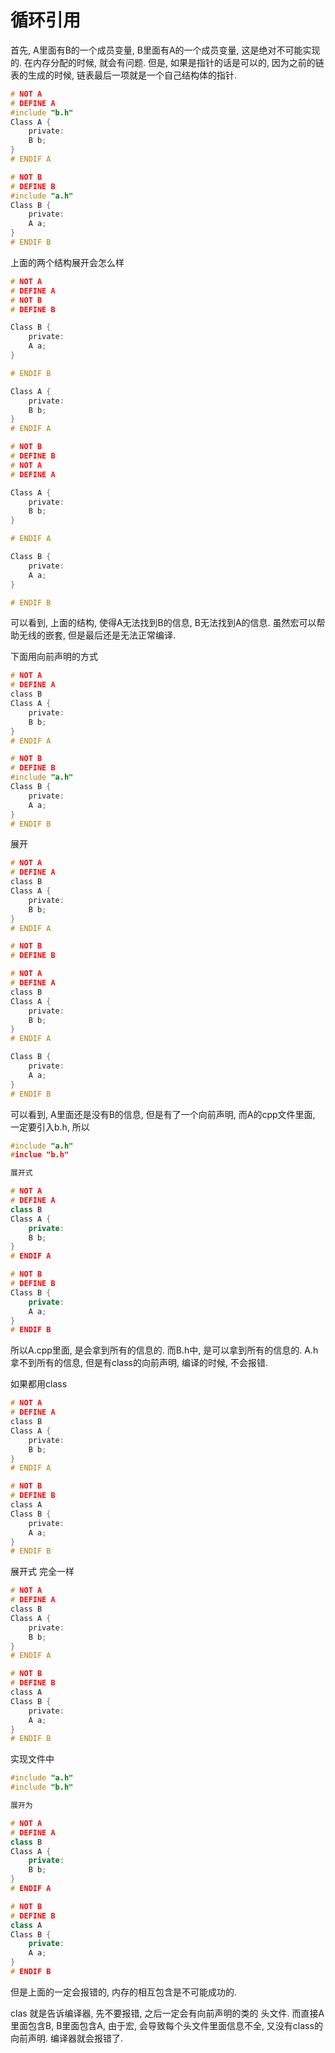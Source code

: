# 循环引用

首先, A里面有B的一个成员变量, B里面有A的一个成员变量, 这是绝对不可能实现的. 在内存分配的时候, 就会有问题. 但是, 如果是指针的话是可以的, 因为之前的链表的生成的时候, 链表最后一项就是一个自己结构体的指针.

``` A.h
# NOT A
# DEFINE A
#include "b.h"
Class A {
    private:
    B b;
}
# ENDIF A
```

``` B.h
# NOT B
# DEFINE B
#include "a.h"
Class B {
    private:
    A a;
}
# ENDIF B
```

上面的两个结构展开会怎么样

```a.h
# NOT A
# DEFINE A
# NOT B
# DEFINE B

Class B {
    private:
    A a;
}

# ENDIF B

Class A {
    private:
    B b;
}
# ENDIF A
```


```a.h
# NOT B
# DEFINE B
# NOT A
# DEFINE A

Class A {
    private:
    B b;
}

# ENDIF A

Class B {
    private:
    A a;
}

# ENDIF B
```

可以看到, 上面的结构, 使得A无法找到B的信息, B无法找到A的信息. 虽然宏可以帮助无线的嵌套, 但是最后还是无法正常编译.

下面用向前声明的方式

``` A.h
# NOT A
# DEFINE A
class B
Class A {
    private:
    B b;
}
# ENDIF A
```

``` B.h
# NOT B
# DEFINE B
#include "a.h"
Class B {
    private:
    A a;
}
# ENDIF B
```
展开

```A.h
# NOT A
# DEFINE A
class B
Class A {
    private:
    B b;
}
# ENDIF A
```

```B.h
# NOT B
# DEFINE B

# NOT A
# DEFINE A
class B
Class A {
    private:
    B b;
}
# ENDIF A

Class B {
    private:
    A a;
}
# ENDIF B
```

可以看到, A里面还是没有B的信息, 但是有了一个向前声明, 而A的cpp文件里面, 一定要引入b.h, 所以
```A.cpp
#include "a.h"
#inclue "b.h"

展开式

# NOT A
# DEFINE A
class B
Class A {
    private:
    B b;
}
# ENDIF A

# NOT B
# DEFINE B
Class B {
    private:
    A a;
}
# ENDIF B
```

所以A.cpp里面, 是会拿到所有的信息的. 而B.h中, 是可以拿到所有的信息的. A.h拿不到所有的信息, 但是有class的向前声明, 编译的时候, 不会报错.

如果都用class

```A.h
# NOT A
# DEFINE A
class B
Class A {
    private:
    B b;
}
# ENDIF A
```

```B.h
# NOT B
# DEFINE B
class A
Class B {
    private:
    A a;
}
# ENDIF B
```

展开式 完全一样

```A.h
# NOT A
# DEFINE A
class B
Class A {
    private:
    B b;
}
# ENDIF A
```

```B.h
# NOT B
# DEFINE B
class A
Class B {
    private:
    A a;
}
# ENDIF B
```

实现文件中

```A.cpp
#include "a.h"
#include "b.h"

展开为

# NOT A
# DEFINE A
class B
Class A {
    private:
    B b;
}
# ENDIF A

# NOT B
# DEFINE B
class A
Class B {
    private:
    A a;
}
# ENDIF B
```

但是上面的一定会报错的, 内存的相互包含是不可能成功的.

clas 就是告诉编译器, 先不要报错, 之后一定会有向前声明的类的 头文件. 而直接A里面包含B, B里面包含A, 由于宏, 会导致每个头文件里面信息不全, 又没有class的向前声明. 编译器就会报错了.




